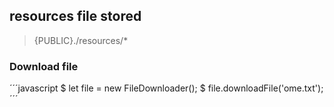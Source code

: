 

## resources file stored

> {PUBLIC}\./resources/*


### Download file 

 ´´´javascript
 $ let file = new FileDownloader();
 $ file.downloadFile('ome.txt');
 ´´´

